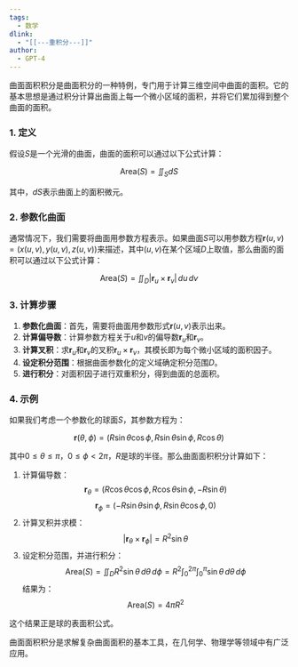 ```yaml
---
tags:
  - 数学
dlink:
  - "[[---重积分---]]"
author:
  - GPT-4
---
```

曲面面积积分是曲面积分的一种特例，专门用于计算三维空间中曲面的面积。它的基本思想是通过积分计算出曲面上每一个微小区域的面积，并将它们累加得到整个曲面的面积。

### 1. 定义
假设$S$是一个光滑的曲面，曲面的面积可以通过以下公式计算：

$$
\text{Area}(S) = \iint_S dS
$$

其中，$dS$表示曲面上的面积微元。

### 2. 参数化曲面
通常情况下，我们需要将曲面用参数方程表示。如果曲面$S$可以用参数方程$\mathbf{r}(u, v) = (x(u, v), y(u, v), z(u, v))$来描述，其中$(u, v)$在某个区域$D$上取值，那么曲面的面积可以通过以下公式计算：

$$
\text{Area}(S) = \iint_D |\mathbf{r}_u \times \mathbf{r}_v| \, du \, dv
$$

### 3. 计算步骤
1. **参数化曲面**：首先，需要将曲面用参数形式$\mathbf{r}(u, v)$表示出来。
2. **计算偏导数**：计算参数方程关于$u$和$v$的偏导数$\mathbf{r}_u$和$\mathbf{r}_v$。
3. **计算叉积**：求$\mathbf{r}_u$和$\mathbf{r}_v$的叉积$\mathbf{r}_u \times \mathbf{r}_v$，其模长即为每个微小区域的面积因子。
4. **设定积分范围**：根据曲面参数化的定义域确定积分范围$D$。
5. **进行积分**：对面积因子进行双重积分，得到曲面的总面积。

### 4. 示例
如果我们考虑一个参数化的球面$S$，其参数方程为：

$$
\mathbf{r}(\theta, \phi) = (R\sin\theta\cos\phi, R\sin\theta\sin\phi, R\cos\theta)
$$

其中$0 \leq \theta \leq \pi$，$0 \leq \phi < 2\pi$，$R$是球的半径。那么曲面面积积分计算如下：

1. 计算偏导数：
$$\mathbf{r}_\theta = \left( R\cos\theta\cos\phi, R\cos\theta\sin\phi, -R\sin\theta \right)$$
$$\mathbf{r}_\phi = \left( -R\sin\theta\sin\phi, R\sin\theta\cos\phi, 0 \right)$$
2. 计算叉积并求模：
$$|\mathbf{r}_\theta \times \mathbf{r}_\phi| = R^2\sin\theta$$
3. 设定积分范围，并进行积分：
$$\text{Area}(S) = \iint_D R^2\sin\theta \, d\theta \, d\phi = R^2 \int_0^{2\pi} \int_0^{\pi} \sin\theta \, d\theta \, d\phi$$
   结果为：
$$\text{Area}(S) = 4\pi R^2$$

这个结果正是球的表面积公式。

曲面面积积分是求解复杂曲面面积的基本工具，在几何学、物理学等领域中有广泛应用。